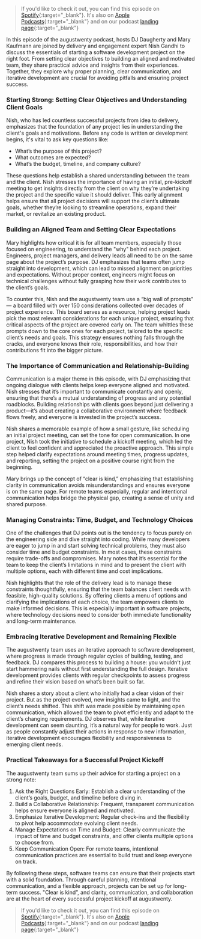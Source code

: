 
> If you'd like to check it out, you can find this episode on [Spotify](https://podcasters.spotify.com/pod/show/a20-podcast/episodes/S2E12--LaunchPad-Starting-Projects-Right-e2qhoja){:target="\_blank"}. It's also on [Apple Podcasts](https://podcasts.apple.com/us/podcast/augustwenty-podcast/id1610048773){:target="\_blank"} and on our podcast [landing page](https://podcasters.spotify.com/pod/show/a20-podcast){:target="\_blank"}

In this episode of the augustwenty podcast, hosts DJ Daugherty and Mary Kaufmann are joined by delivery and engagement expert Nish Gandhi to discuss the essentials of starting a software development project on the right foot. From setting clear objectives to building an aligned and motivated team, they share practical advice and insights from their experiences. Together, they explore why proper planning, clear communication, and iterative development are crucial for avoiding pitfalls and ensuring project success.

### Starting Strong: Setting Clear Objectives and Understanding Client Goals

Nish, who has led countless successful projects from idea to delivery, emphasizes that the foundation of any project lies in understanding the client's goals and motivations. Before any code is written or development begins, it's vital to ask key questions like:

- What’s the purpose of this project?
- What outcomes are expected?
- What’s the budget, timeline, and company culture?

These questions help establish a shared understanding between the team and the client. Nish stresses the importance of having an initial, pre-kickoff meeting to get insights directly from the client on why they’re undertaking the project and the specific value it should deliver. This early alignment helps ensure that all project decisions will support the client’s ultimate goals, whether they’re looking to streamline operations, expand their market, or revitalize an existing product.

### Building an Aligned Team and Setting Clear Expectations

Mary highlights how critical it is for all team members, especially those focused on engineering, to understand the "why" behind each project. Engineers, project managers, and delivery leads all need to be on the same page about the project’s purpose. DJ emphasizes that teams often jump straight into development, which can lead to missed alignment on priorities and expectations. Without proper context, engineers might focus on technical challenges without fully grasping how their work contributes to the client’s goals.

To counter this, Nish and the augustwenty team use a “big wall of prompts” — a board filled with over 150 considerations collected over decades of project experience. This board serves as a resource, helping project leads pick the most relevant considerations for each unique project, ensuring that critical aspects of the project are covered early on. The team whittles these prompts down to the core ones for each project, tailored to the specific client’s needs and goals. This strategy ensures nothing falls through the cracks, and everyone knows their role, responsibilities, and how their contributions fit into the bigger picture.

### The Importance of Communication and Relationship-Building

Communication is a major theme in this episode, with DJ emphasizing that ongoing dialogue with clients helps keep everyone aligned and motivated. Nish stresses that it’s important to communicate constantly and openly, ensuring that there’s a mutual understanding of progress and any potential roadblocks. Building relationships with clients goes beyond just delivering a product—it’s about creating a collaborative environment where feedback flows freely, and everyone is invested in the project’s success.

Nish shares a memorable example of how a small gesture, like scheduling an initial project meeting, can set the tone for open communication. In one project, Nish took the initiative to schedule a kickoff meeting, which led the client to feel confident and appreciated the proactive approach. This simple step helped clarify expectations around meeting times, progress updates, and reporting, setting the project on a positive course right from the beginning.

Mary brings up the concept of “clear is kind,” emphasizing that establishing clarity in communication avoids misunderstandings and ensures everyone is on the same page. For remote teams especially, regular and intentional communication helps bridge the physical gap, creating a sense of unity and shared purpose.

### Managing Constraints: Time, Budget, and Technology Choices

One of the challenges that DJ points out is the tendency to focus purely on the engineering side and dive straight into coding. While many developers are eager to jump in and start solving technical problems, they must also consider time and budget constraints. In most cases, these constraints require trade-offs and compromises. Mary notes that it’s essential for the team to keep the client’s limitations in mind and to present the client with multiple options, each with different time and cost implications.

Nish highlights that the role of the delivery lead is to manage these constraints thoughtfully, ensuring that the team balances client needs with feasible, high-quality solutions. By offering clients a menu of options and clarifying the implications of each choice, the team empowers clients to make informed decisions. This is especially important in software projects, where technology decisions need to consider both immediate functionality and long-term maintenance.

### Embracing Iterative Development and Remaining Flexible

The augustwenty team uses an iterative approach to software development, where progress is made through regular cycles of building, testing, and feedback. DJ compares this process to building a house: you wouldn’t just start hammering nails without first understanding the full design. Iterative development provides clients with regular checkpoints to assess progress and refine their vision based on what’s been built so far.

Nish shares a story about a client who initially had a clear vision of their project. But as the project evolved, new insights came to light, and the client’s needs shifted. This shift was made possible by maintaining open communication, which allowed the team to pivot efficiently and adapt to the client’s changing requirements. DJ observes that, while iterative development can seem daunting, it’s a natural way for people to work. Just as people constantly adjust their actions in response to new information, iterative development encourages flexibility and responsiveness to emerging client needs.

### Practical Takeaways for a Successful Project Kickoff

The augustwenty team sums up their advice for starting a project on a strong note:

1. Ask the Right Questions Early: Establish a clear understanding of the client’s goals, budget, and timeline before diving in.
1. Build a Collaborative Relationship: Frequent, transparent communication helps ensure everyone is aligned and motivated.
1. Emphasize Iterative Development: Regular check-ins and the flexibility to pivot help accommodate evolving client needs.
1. Manage Expectations on Time and Budget: Clearly communicate the impact of time and budget constraints, and offer clients multiple options to choose from.
1. Keep Communication Open: For remote teams, intentional communication practices are essential to build trust and keep everyone on track.

By following these steps, software teams can ensure that their projects start with a solid foundation. Through careful planning, intentional communication, and a flexible approach, projects can be set up for long-term success. "Clear is kind”, and clarity, communication, and collaboration are at the heart of every successful project kickoff at augustwenty.

> If you'd like to check it out, you can find this episode on [Spotify](https://podcasters.spotify.com/pod/show/a20-podcast/episodes/S2E12--LaunchPad-Starting-Projects-Right-e2qhoja){:target="\_blank"}. It's also on [Apple Podcasts](https://podcasts.apple.com/us/podcast/augustwenty-podcast/id1610048773){:target="\_blank"} and on our podcast [landing page](https://podcasters.spotify.com/pod/show/a20-podcast){:target="\_blank"}

